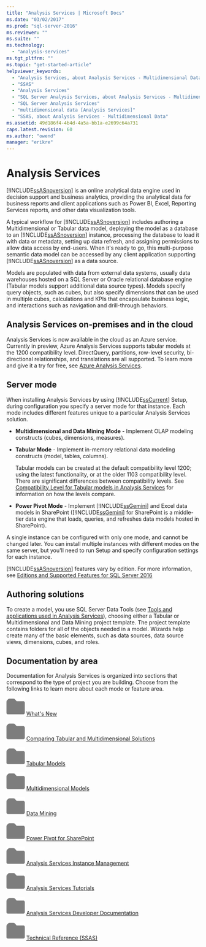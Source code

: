 ```yaml
---
title: "Analysis Services | Microsoft Docs"
ms.date: "03/02/2017"
ms.prod: "sql-server-2016"
ms.reviewer: ""
ms.suite: ""
ms.technology: 
  - "analysis-services"
ms.tgt_pltfrm: ""
ms.topic: "get-started-article"
helpviewer_keywords: 
  - "Analysis Services, about Analysis Services - Multidimensional Data"
  - "SSAS"
  - "Analysis Services"
  - "SQL Server Analysis Services, about Analysis Services - Multidimensional Data"
  - "SQL Server Analysis Services"
  - "multidimensional data [Analysis Services]"
  - "SSAS, about Analysis Services - Multidimensional Data"
ms.assetid: 49d186f4-4b4d-4a5a-bb1a-e2699c64a731
caps.latest.revision: 60
ms.author: "owend"
manager: "erikre"
---
```

# Analysis Services
  [!INCLUDE[ssASnoversion](../analysis-services/includes/ssasnoversion-md.md)] is an online analytical data engine used in decision support and business analytics, providing the analytical data for business reports and client applications such as Power BI, Excel, Reporting Services reports, and other data visualization tools.  
  
 A typical workflow for [!INCLUDE[ssASnoversion](../analysis-services/includes/ssasnoversion-md.md)] includes authoring a Multidimensional or Tabular data model, deploying the model as a database to an [!INCLUDE[ssASnoversion](../analysis-services/includes/ssasnoversion-md.md)] instance, processing the database to load it with data or metadata, setting up data refresh, and assigning permissions to allow data access by end-users. When it's ready to go, this multi-purpose semantic data model can be accessed by any client application supporting [!INCLUDE[ssASnoversion](../analysis-services/includes/ssasnoversion-md.md)] as a data source.  
  
 Models are populated with data from external data systems, usually data warehouses hosted on a SQL Server or Oracle relational database engine (Tabular models support additional data source types). Models specify query objects, such as cubes, but also specify dimensions that can be used in multiple cubes, calculations and KPIs that encapsulate business logic, and interactions such as navigation and drill-through behaviors.  
 
## Analysis Services on-premises and in the cloud
Analysis Services is now available in the cloud as an Azure service. Currently in preview, Azure Analysis Services supports tabular models at the 1200 compatibility level. DirectQuery, partitions, row-level security, bi-directional relationships, and translations are all supported. To learn more and give it a try for free, see [Azure Analysis Services](https://azure.microsoft.com/en-us/services/analysis-services/). 
  
## Server mode  
 When installing Analysis Services by using [!INCLUDE[ssCurrent](../advanced-analytics/r-services/includes/sscurrent-md.md)] Setup, during configuration you specify a server mode for that instance.  Each mode includes different features unique to a particular  Analysis Services solution.  
  
-   **Multidimensional and Data Mining Mode** - Implement OLAP modeling constructs (cubes, dimensions, measures).  
  
-   **Tabular Mode** - Implement in-memory relational data modeling constructs (model, tables, columns).  
  
     Tabular models can be created at the default compatibility level 1200; using the latest functionality, or at the older 1103 compatibility level. There are significant differences between  compatibility levels. See [Compatibility Level for Tabular models in Analysis Services](../analysis-services/tabular-models/compatibility-level-for-tabular-models-in-analysis-services.md) for information on how the levels compare.  
  
-   **Power Pivot Mode** - Implement [!INCLUDE[ssGemini](../analysis-services/includes/ssgemini-md.md)] and Excel data models in SharePoint ([!INCLUDE[ssGemini](../analysis-services/includes/ssgemini-md.md)] for SharePoint is a middle-tier data engine that loads, queries, and refreshes data models hosted in SharePoint).  
  
 A single instance can be configured with only one mode,  and cannot be changed later.  You can install multiple instances with different modes on the same server, but you'll need to run Setup and specify configuration settings for each instance.  
  
 [!INCLUDE[ssASnoversion](../analysis-services/includes/ssasnoversion-md.md)] features vary by edition. For more information, see [Editions and Supported Features for SQL Server 2016](../sql-server/editions-and-supported-features-for-sql-server-2016.md) 
  
## Authoring solutions  
 To create a model, you use SQL Server Data Tools (see [Tools and applications used in Analysis Services](../analysis-services/tools-and-applications-used-in-analysis-services.md)), choosing either a Tabular or Multidimensional and Data Mining project template. The project template contains folders for all of the objects needed in a model. Wizards help create many of the basic elements, such as data sources, data source views, dimensions, cubes, and roles.  
  
## Documentation by area  
Documentation for Analysis Services is organized into sections that correspond to the type of project you are building. Choose from the following links to learn more about each mode or feature area.  
   
 ![Small File Folder Icon](../analysis-services/media/filefolder-small.png "Small File Folder Icon") [What's New](../analysis-services/what-s-new-in-analysis-services.md)  
  
 ![Small File Folder Icon](../analysis-services/media/filefolder-small.png "Small File Folder Icon") [Comparing Tabular and Multidimensional Solutions](../analysis-services/comparing-tabular-and-multidimensional-solutions-ssas.md)  
  
 ![Small File Folder Icon](../analysis-services/media/filefolder-small.png "Small File Folder Icon") [Tabular Models](../analysis-services/tabular-models/tabular-models-ssas.md)  
  
 ![Small File Folder Icon](../analysis-services/media/filefolder-small.png "Small File Folder Icon") [Multidimensional Models](../analysis-services/multidimensional-models/multidimensional-models-ssas.md)  
  
 ![Small File Folder Icon](../analysis-services/media/filefolder-small.png "Small File Folder Icon") [Data Mining](../analysis-services/data-mining/data-mining-ssas.md)  
  
 ![Small File Folder Icon](../analysis-services/media/filefolder-small.png "Small File Folder Icon") [Power Pivot for SharePoint](../analysis-services/power-pivot-sharepoint/power-pivot-for-sharepoint-ssas.md)  
  
 ![Small File Folder Icon](../analysis-services/media/filefolder-small.png "Small File Folder Icon") [Analysis Services Instance Management](../analysis-services/instances/analysis-services-instance-management.md)  
   
 ![Small File Folder Icon](../analysis-services/media/filefolder-small.png "Small File Folder Icon") [Analysis Services Tutorials](../analysis-services/tutorials/analysis-services-tutorials-ssas.md)  
  
![Small File Folder Icon](../analysis-services/media/filefolder-small.png "Small File Folder Icon") [Analysis Services Developer Documentation](https://msdn.microsoft.com/library/bb500153(SQL.130).aspx)  
 
![Small File Folder Icon](../analysis-services/media/filefolder-small.png "Small File Folder Icon") [Technical Reference (SSAS)](../analysis-services/powershell/technical-reference-ssas.md)